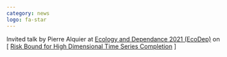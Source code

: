 ```yaml
---
category: news
logo: fa-star
---
```


Invited talk by Pierre Alquier at [Ecology and Dependance 2021 (EcoDep)](https://doukhan.u-cergy.fr/conference2021.html) on [ <a href="https://arxiv.org/abs/2102.08178" target="_blank">Risk Bound for High Dimensional Time Series Completion</a> ]
